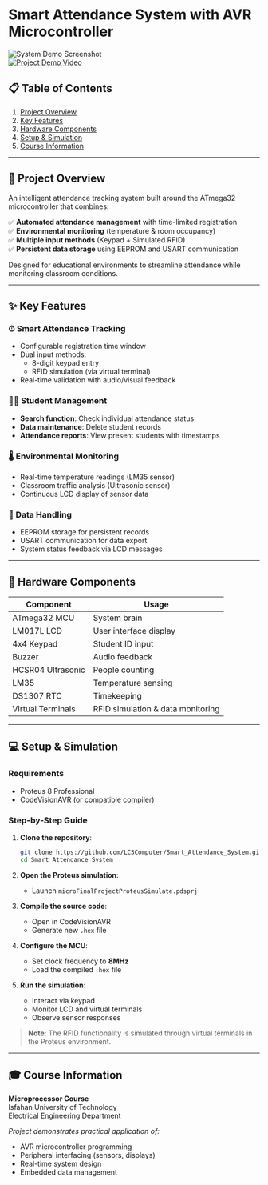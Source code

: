 
# Smart Attendance System with AVR Microcontroller  

![System Demo Screenshot](https://github.com/user-attachments/assets/138f18fb-b7a5-4655-9aaa-a492bd696e6b)  
[![Project Demo Video](https://img.shields.io/badge/Watch-Demo-red)](https://github.com/user-attachments/assets/b59a6b9f-54ea-471e-b054-7dbb25250943)

## 📋 Table of Contents
1. [Project Overview](#-project-overview)
2. [Key Features](#-key-features)
3. [Hardware Components](#-hardware-components)
4. [Setup & Simulation](#-setup--simulation)
5. [Course Information](#-course-information)

---

## 🚀 Project Overview
An intelligent attendance tracking system built around the ATmega32 microcontroller that combines:  

✅ **Automated attendance management** with time-limited registration  
✅ **Environmental monitoring** (temperature & room occupancy)  
✅ **Multiple input methods** (Keypad + Simulated RFID)  
✅ **Persistent data storage** using EEPROM and USART communication  

Designed for educational environments to streamline attendance while monitoring classroom conditions.

---

## ✨ Key Features

### ⏱ Smart Attendance Tracking
- Configurable registration time window
- Dual input methods:
  - 8-digit keypad entry
  - RFID simulation (via virtual terminal)
- Real-time validation with audio/visual feedback

### 👨‍🎓 Student Management
- **Search function**: Check individual attendance status
- **Data maintenance**: Delete student records
- **Attendance reports**: View present students with timestamps

### 🌡 Environmental Monitoring
- Real-time temperature readings (LM35 sensor)
- Classroom traffic analysis (Ultrasonic sensor)
- Continuous LCD display of sensor data

### 🔄 Data Handling
- EEPROM storage for persistent records
- USART communication for data export
- System status feedback via LCD messages

---

## 🔧 Hardware Components
| Component | Usage |
|-----------|-------|
| ATmega32 MCU | System brain |
| LM017L LCD | User interface display |
| 4x4 Keypad | Student ID input |
| Buzzer | Audio feedback |
| HCSR04 Ultrasonic | People counting |
| LM35 | Temperature sensing |
| DS1307 RTC | Timekeeping |
| Virtual Terminals | RFID simulation & data monitoring |

---


## 💻 Setup & Simulation

### Requirements
- Proteus 8 Professional
- CodeVisionAVR (or compatible compiler)

### Step-by-Step Guide
1. **Clone the repository**:
   ```bash
   git clone https://github.com/LC3Computer/Smart_Attendance_System.git
   cd Smart_Attendance_System
   ```

2. **Open the Proteus simulation**:
   - Launch `microFinalProjectProteusSimulate.pdsprj`

3. **Compile the source code**:
   - Open in CodeVisionAVR
   - Generate new `.hex` file

4. **Configure the MCU**:
   - Set clock frequency to **8MHz**
   - Load the compiled `.hex` file

5. **Run the simulation**:
   - Interact via keypad
   - Monitor LCD and virtual terminals
   - Observe sensor responses

> **Note**: The RFID functionality is simulated through virtual terminals in the Proteus environment.

---

## 🎓 Course Information
**Microprocessor Course**  
Isfahan University of Technology  
Electrical Engineering Department  

*Project demonstrates practical application of:*
- AVR microcontroller programming
- Peripheral interfacing (sensors, displays)
- Real-time system design
- Embedded data management

